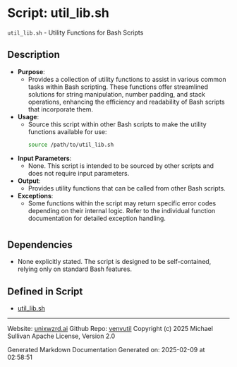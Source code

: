 # Script: util_lib.sh
`util_lib.sh` - Utility Functions for Bash Scripts
## Description
- **Purpose**:
  - Provides a collection of utility functions to assist in various common tasks within Bash scripting. These functions offer streamlined solutions for string manipulation, number padding, and stack operations, enhancing the efficiency and readability of Bash scripts that incorporate them.
- **Usage**: 
  - Source this script within other Bash scripts to make the utility functions available for use:
    ```bash
    source /path/to/util_lib.sh
    ```
- **Input Parameters**: 
  - None. This script is intended to be sourced by other scripts and does not require input parameters.
- **Output**: 
  - Provides utility functions that can be called from other Bash scripts.
- **Exceptions**: 
  - Some functions within the script may return specific error codes depending on their internal logic. Refer to the individual function documentation for detailed exception handling.
#
## Dependencies
- None explicitly stated. The script is designed to be self-contained, relying only on standard Bash features.



## Defined in Script

* [util_lib.sh](../util_lib_sh.md)
---

Website: [unixwzrd.ai](https://unixwzrd.ai)
Github Repo: [venvutil](https://github.com/unixwzrd/venvutil)
Copyright (c) 2025 Michael Sullivan
Apache License, Version 2.0

Generated Markdown Documentation
Generated on: 2025-02-09 at 02:58:51
